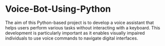 # Voice-Bot-Using-Python
The aim of this Python-based project is to develop a voice assistant that helps users perform various tasks without interacting with a keyboard. This development is particularly important as it enables visually impaired individuals to use voice commands to navigate digital interfaces.
